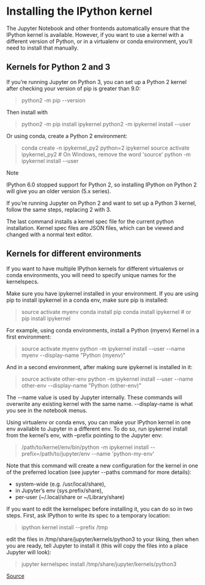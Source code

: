 # Installing the IPython kernel

The Jupyter Notebook and other frontends automatically ensure that the IPython kernel is available. However, if you want to use a kernel with a different version of Python, or in a virtualenv or conda environment, you’ll need to install that manually.

## Kernels for Python 2 and 3

If you’re running Jupyter on Python 3, you can set up a Python 2 kernel after checking your version of pip is greater than 9.0:

> python2 -m pip --version

Then install with

> python2 -m pip install ipykernel
> python2 -m ipykernel install --user

Or using conda, create a Python 2 environment:

> conda create -n ipykernel_py2 python=2 ipykernel
> source activate ipykernel_py2    # On Windows, remove the word 'source'
> python -m ipykernel install --user

Note

IPython 6.0 stopped support for Python 2, so installing IPython on Python 2 will give you an older version (5.x series).

If you’re running Jupyter on Python 2 and want to set up a Python 3 kernel, follow the same steps, replacing 2 with 3.

The last command installs a kernel spec file for the current python installation. Kernel spec files are JSON files, which can be viewed and changed with a normal text editor.

## Kernels for different environments

If you want to have multiple IPython kernels for different virtualenvs or conda environments, you will need to specify unique names for the kernelspecs.

Make sure you have ipykernel installed in your environment. If you are using pip to install ipykernel in a conda env, make sure pip is installed:

> source activate myenv
> conda install pip
> conda install ipykernel # or pip install ipykernel

For example, using conda environments, install a Python (myenv) Kernel in a first environment:

> source activate myenv
> python -m ipykernel install --user --name myenv --display-name "Python (myenv)"

And in a second environment, after making sure ipykernel is installed in it:

> source activate other-env
> python -m ipykernel install --user --name other-env --display-name "Python (other-env)"

The --name value is used by Jupyter internally. These commands will overwrite any existing kernel with the same name. --display-name is what you see in the notebook menus.

Using virtualenv or conda envs, you can make your IPython kernel in one env available to Jupyter in a different env. To do so, run ipykernel install from the kernel’s env, with –prefix pointing to the Jupyter env:

> /path/to/kernel/env/bin/python -m ipykernel install --prefix=/path/to/jupyter/env --name 'python-my-env'

Note that this command will create a new configuration for the kernel in one of the preferred location (see jupyter --paths command for more details):

- system-wide (e.g. /usr/local/share),
- in Jupyter’s env (sys.prefix/share),
- per-user (~/.local/share or ~/Library/share)

If you want to edit the kernelspec before installing it, you can do so in two steps. First, ask IPython to write its spec to a temporary location:

> ipython kernel install --prefix /tmp

edit the files in /tmp/share/jupyter/kernels/python3 to your liking, then when you are ready, tell Jupyter to install it (this will copy the files into a place Jupyter will look):

> jupyter kernelspec install /tmp/share/jupyter/kernels/python3




[Source](https://ipython.readthedocs.io/en/stable/install/kernel_install.html)

